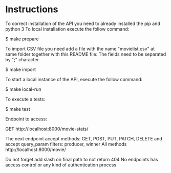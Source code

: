 # Instructions #

To correct installation of the API you need to already installed the pip and python 3
To local installation execute the follow command:

$ make prepare

To import CSV file you need add a file with the name "movielist.csv" at same folder together with this README file:
The fields need to be separated by ";" character.

$ make import

To start a local instance of the API, execute the follow command:

$ make local-run

To execute a tests:

$ make test

Endpoint to access:

GET http://localhost:8000/movie-stats/

The next endpoint accept methods: GET, POST, PUT, PATCH, DELETE and accept query_param filters: producer, winner
All methods http://localhost:8000/movie/

Do not forget add slash on final path to not return 404
No endpoints has access control or any kind of authentication process
